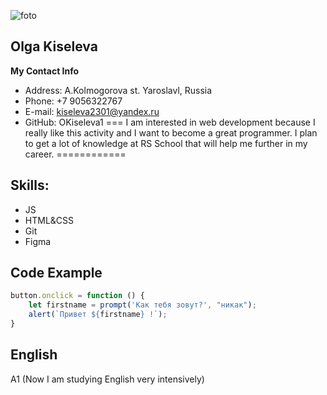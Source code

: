 ![foto](../IMG_2188.JPG "Фото")

## Olga Kiseleva
**My Contact Info**
* Address: A.Kolmogorova st. Yaroslavl, Russia
* Phone: +7 9056322767
* E-mail: kiseleva2301@yandex.ru
* GitHub: OKiseleva1
===
I am interested in web development because I really like this activity and I want to become a great programmer.
I plan to get a lot of knowledge at RS School that will help me further in my career.
============

 ## Skills:
* JS
* HTML&CSS
* Git
* Figma

## Code Example

```javascript
button.onclick = function () {
    let firstname = prompt('Как тебя зовут?', "никак");
    alert(`Привет ${firstname} !`);
}
```

## English
A1 (Now I am studying English very intensively)

